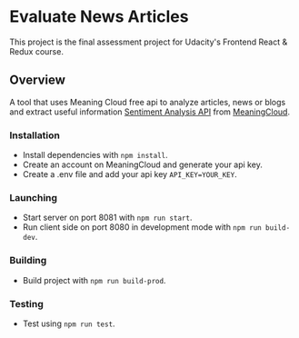 # Evaluate News Articles

This project is the final assessment project for Udacity's Frontend React & Redux course.

## Overview

A tool that uses Meaning Cloud free api to analyze articles, news or blogs and extract useful information [Sentiment Analysis API](https://learn.meaningcloud.com/developer/sentiment-analysis/2.1/doc/what-is-sentiment-analysis) from [MeaningCloud](https://www.meaningcloud.com/).

### Installation

-   Install dependencies with `npm install`.
-   Create an account on MeaningCloud and generate your api key.
-   Create a .env file and add your api key `API_KEY=YOUR_KEY`.

### Launching

-   Start server on port 8081 with `npm run start`.
-   Run client side on port 8080 in development mode with `npm run build-dev`.

### Building

-   Build project with `npm run build-prod`.

### Testing

-   Test using `npm run test`.
